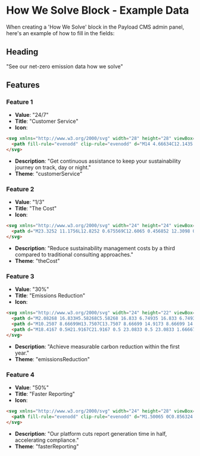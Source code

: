 # How We Solve Block - Example Data

When creating a 'How We Solve' block in the Payload CMS admin panel, here's an example of how to fill in the fields:

## Heading
"See our net-zero emission data how we solve"

## Features

### Feature 1
- **Value**: "24/7"
- **Title**: "Customer Service"
- **Icon**: 
```html
<svg xmlns="http://www.w3.org/2000/svg" width="28" height="28" viewBox="0 0 28 28" fill="currentColor">
  <path fill-rule="evenodd" clip-rule="evenodd" d="M14 4.66634C12.1435 4.66634 10.363 5.40384 9.05025 6.7166C7.7375 8.02935 7 9.80982 7 11.6663V20.9997C7 21.644 6.47766 22.1663 5.83333 22.1663C4.28624 22.1663 2.80251 21.5517 1.70855 20.4578C0.614581 19.3639 0 17.8801 0 16.333C0 14.7859 0.614581 13.3021 1.70855 12.2083C2.53806 11.3787 3.59169 10.8248 4.72712 10.6055C4.96558 8.52062 5.90189 6.56513 7.40034 5.06668C9.15068 3.31633 11.5246 2.33301 14 2.33301C16.4753 2.33301 18.8494 3.31633 20.5997 5.06668C22.0981 6.56513 23.0344 8.52062 23.2729 10.6055C24.4083 10.8248 25.4619 11.3787 26.2914 12.2083C27.3854 13.3021 28 14.7859 28 16.333C28 17.8801 27.3854 19.3639 26.2914 20.4578C25.4446 21.3045 24.3644 21.8641 23.202 22.0737C22.9901 22.9274 22.5292 23.7088 21.8711 24.3257C20.9473 25.1917 19.7094 25.6663 18.4333 25.6663H16.3333V23.333H18.4333C19.1375 23.333 19.7988 23.07 20.2753 22.6234C20.7492 22.1792 21 21.5933 21 20.9997V11.6663C21 9.80982 20.2625 8.02935 18.9497 6.7166C17.637 5.40384 15.8565 4.66634 14 4.66634ZM16.4748 17.6412C17.1312 16.9848 17.5 16.0945 17.5 15.1663H10.5C10.5 16.0945 10.8687 16.9848 11.5251 17.6412C12.1815 18.2976 13.0718 18.6663 14 18.6663C14.9282 18.6663 15.8185 18.2976 16.4748 17.6412ZM10.5 12.833C11.1443 12.833 11.6667 12.3107 11.6667 11.6663C11.6667 11.022 11.1443 10.4997 10.5 10.4997C9.85566 10.4997 9.33333 11.022 9.33333 11.6663C9.33333 12.3107 9.85566 12.833 10.5 12.833ZM18.6667 11.6663C18.6667 12.3107 18.1444 12.833 17.5 12.833C16.8556 12.833 16.3333 12.3107 16.3333 11.6663C16.3333 11.022 16.8556 10.4997 17.5 10.4997C18.1444 10.4997 18.6667 11.022 18.6667 11.6663Z" fill="currentColor"/>
</svg>
```
- **Description**: "Get continuous assistance to keep your sustainability journey on track, day or night."
- **Theme**: "customerService"

### Feature 2
- **Value**: "1/3"
- **Title**: "The Cost"
- **Icon**: 
```html
<svg xmlns="http://www.w3.org/2000/svg" width="24" height="24" viewBox="0 0 24 24" fill="currentColor">
  <path d="M23.3252 11.1756L12.8252 0.675569C12.6065 0.456852 12.3098 0.333984 12.0004 0.333984C11.691 0.333984 11.3944 0.456852 11.1756 0.675569L0.675569 11.1756C0.512458 11.3387 0.401384 11.5466 0.356388 11.7729C0.311393 11.9991 0.334496 12.2337 0.422778 12.4468C0.51106 12.66 0.660556 12.8422 0.852368 12.9704C1.04418 13.0986 1.26969 13.167 1.5004 13.1671H2.66707V23.6671H21.3337V13.1671H22.5004C22.7311 13.167 22.9566 13.0986 23.1484 12.9704C23.3403 12.8422 23.4897 12.66 23.578 12.4468C23.6663 12.2337 23.6894 11.9991 23.6444 11.7729C23.5994 11.5466 23.4883 11.3387 23.3252 11.1756ZM15.5004 13.1671H11.4171C11.2624 13.1671 11.114 13.2285 11.0046 13.3379C10.8952 13.4473 10.8337 13.5957 10.8337 13.7504C10.8337 13.9051 10.8952 14.0535 11.0046 14.1629C11.114 14.2723 11.2624 14.3337 11.4171 14.3337H12.5837C13.307 14.333 14.0048 14.6011 14.5416 15.0859C15.0784 15.5707 15.4159 16.2376 15.4886 16.9573C15.5613 17.6769 15.364 18.3979 14.935 18.9803C14.506 19.5626 13.8759 19.9648 13.1671 20.1087V21.3337H10.8337V20.1671H8.5004V17.8337H12.5837C12.7384 17.8337 12.8868 17.7723 12.9962 17.6629C13.1056 17.5535 13.1671 17.4051 13.1671 17.2504C13.1671 17.0957 13.1056 16.9473 12.9962 16.8379C12.8868 16.7285 12.7384 16.6671 12.5837 16.6671H11.4171C10.6948 16.6664 9.9984 16.3977 9.46283 15.913C8.92725 15.4284 8.59057 14.7622 8.51796 14.0436C8.44535 13.3249 8.64199 12.6049 9.06981 12.0229C9.49762 11.4409 10.1262 11.0384 10.8337 10.8932V9.66707H13.1671V10.8337H15.5004V13.1671Z" fill="currentColor"/>
</svg>
```
- **Description**: "Reduce sustainability management costs by a third compared to traditional consulting approaches."
- **Theme**: "theCost"

### Feature 3
- **Value**: "30%"
- **Title**: "Emissions Reduction"
- **Icon**: 
```html
<svg xmlns="http://www.w3.org/2000/svg" width="24" height="22" viewBox="0 0 24 22" fill="currentColor">
  <path d="M2.08268 16.833H5.58268C5.58268 16.833 6.74935 16.833 6.74935 17.9997V20.333C6.74935 20.333 6.74935 21.4997 5.58268 21.4997H2.08268C2.08268 21.4997 0.916016 21.4997 0.916016 20.333V17.9997C0.916016 17.9997 0.916016 16.833 2.08268 16.833Z" fill="currentColor"/>
  <path d="M10.2507 8.66699H13.7507C13.7507 8.66699 14.9173 8.66699 14.9173 9.83366V20.3337C14.9173 20.3337 14.9173 21.5003 13.7507 21.5003H10.2507C10.2507 21.5003 9.08398 21.5003 9.08398 20.3337V9.83366C9.08398 9.83366 9.08398 8.66699 10.2507 8.66699Z" fill="currentColor"/>
  <path d="M18.4167 0.5H21.9167C21.9167 0.5 23.0833 0.5 23.0833 1.66667V20.3333C23.0833 20.3333 23.0833 21.5 21.9167 21.5H18.4167C18.4167 21.5 17.25 21.5 17.25 20.3333V1.66667C17.25 1.66667 17.25 0.5 18.4167 0.5Z" fill="currentColor"/>
</svg>
```
- **Description**: "Achieve measurable carbon reduction within the first year."
- **Theme**: "emissionsReduction"

### Feature 4
- **Value**: "50%"
- **Title**: "Faster Reporting"
- **Icon**: 
```html
<svg xmlns="http://www.w3.org/2000/svg" width="24" height="28" viewBox="0 0 24 28" fill="currentColor">
  <path fill-rule="evenodd" clip-rule="evenodd" d="M1.50065 0C0.856324 0 0.333984 0.522334 0.333984 1.16667V26.8333C0.333984 27.4777 0.856324 28 1.50065 28H22.5007C23.145 28 23.6673 27.4777 23.6673 26.8333V7C23.6673 6.69058 23.5444 6.39384 23.3256 6.17504L17.4923 0.341708C17.2735 0.122917 16.9767 0 16.6673 0H1.50065ZM15.5007 8.16667V2.33333L21.334 8.16667H15.5007ZM10.834 16.9167V11.2C8.17137 11.7405 6.16732 14.0945 6.16732 16.9167C6.16732 20.1383 8.77899 22.75 12.0007 22.75C14.8228 22.75 17.1768 20.7459 17.7173 18.0833H12.0007C11.3563 18.0833 10.834 17.561 10.834 16.9167ZM13.1673 15.75V11.2C15.4529 11.664 17.2533 13.4644 17.7173 15.75H13.1673Z" fill="currentColor"/>
</svg>
```
- **Description**: "Our platform cuts report generation time in half, accelerating compliance."
- **Theme**: "fasterReporting"
